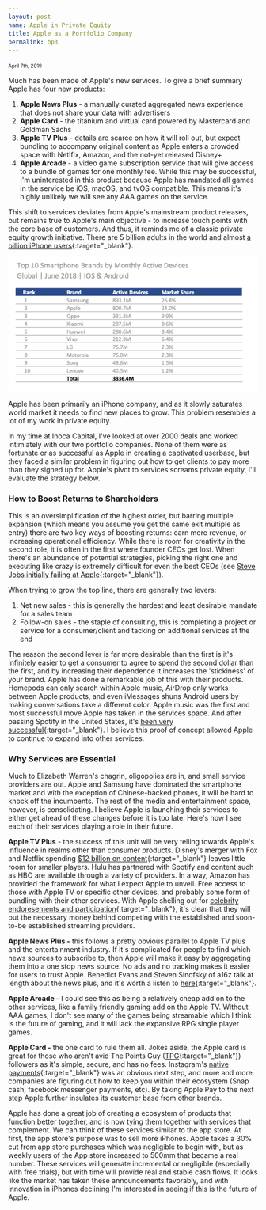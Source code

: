 ```yaml
---
layout: post
name: Apple in Private Equity
title: Apple as a Portfolio Company
permalink: bp3
---
```


<span style="font-size: 10px">April 7th, 2019</span>

Much has been made of Apple's new services. To give a brief summary Apple has four new products:

1.  **Apple News Plus** - a manually curated aggregated news experience that does not share your data with advertisers
2.  **Apple Card** - the titanium and virtual card powered by Mastercard and Goldman Sachs
3.  **Apple TV Plus** - details are scarce on how it will roll out, but expect bundling to accompany original content as Apple enters a crowded space with Netlfix, Amazon, and the not-yet released Disney+
4.  **Apple Arcade** - a video game subscription service that will give access to a bundle of games for one monthly fee. While this may be successful, I'm uninterested in this product because Apple has mandated all games in the service be iOS, macOS, and tvOS compatible. This means it's highly unlikely we will see any AAA games on the service.

This shift to services deviates from Apple's mainstream product releases, but remains true to Apple's main objective - to increase touch points with the core base of customers. And thus, it reminds me of a classic private equity growth initiative. There are 5 billion adults in the world and almost [a billion iPhone users](https://www.macrumors.com/2018/02/01/apple-now-has-1-3-billion-active-devices-worldwide/){:target="_blank"}.

![](/smrtphone.png)

Apple has been primarily an iPhone company, and as it slowly saturates world market it needs to find new places to grow. This problem resembles a lot of my work in private equity.

In my time at Inoca Capital, I've looked at over 2000 deals and worked intimiately with our two portfolio companies. None of them were as fortunate or as successful as Apple in creating a captivated userbase, but they faced a similar problem in figuring out how to get clients to pay more than they signed up for. Apple's pivot to services screams private equity, I'll evaluate the strategy below.

### How to Boost Returns to Shareholders

This is an oversimplification of the highest order, but barring multiple expansion (which means you assume you get the same exit multiple as entry) there are two key ways of boosting returns: earn more revenue, or increasing operational efficiency. While there is room for creativity in the second role, it is often in the first where founder CEOs get lost. When there's an abundance of potential strategies, picking the right one and executing like crazy is extremely difficult for even the best CEOs (see [Steve Jobs initially failing at Apple](https://www.thebalancesmb.com/steve-jobs-and-how-embracing-failure-saved-apple-1200640){:target="_blank"}).

When trying to grow the top line, there are generally two levers:

1.  Net new sales - this is generally the hardest and least desirable mandate for a sales team
2.  Follow-on sales - the staple of consulting, this is completing a project or service for a consumer/client and tacking on additional services at the end

The reason the second lever is far more desirable than the first is it's infinitely easier to get a consumer to agree to spend the second dollar than the first, and by increasing their dependence it increases the 'stickiness' of your brand. Apple has done a remarkable job of this with their products. Homepods can only search within Apple music, AirDrop only works between Apple products, and even iMessages shuns Android users by making conversations take a different color. Apple music was the first and most successful move Apple has taken in the services space. And after passing Spotify in the United States, it's [been very successful](https://www.wsj.com/articles/apple-music-overtakes-spotify-in-u-s-subscribers-11554475924){:target="_blank"}. I believe this proof of concept allowed Apple to continue to expand into other services.

### Why Services are Essential

Much to Elizabeth Warren's chagrin, oligopolies are in, and small service providers are out. Apple and Samsung have dominated the smartphone market and with the exception of Chinese-backed phones, it will be hard to knock off the incumbents. The rest of the media and entertainment space, however, is consolidating. I believe Apple is launching their services to either get ahead of these changes before it is too late. Here's how I see each of their services playing a role in their future.

**Apple TV Plus** - the success of this unit will be very telling towards Apple's influence in realms other than consumer products. Disney's merger with Fox and Netflix spending [$12 billion on content](https://variety.com/2019/digital/news/netflix-content-spending-2019-15-billion-1203112090/){:target="_blank"} leaves little room for smaller players. Hulu has partnered with Spotify and content such as HBO are available through a variety of providers. In a way, Amazon has provided the framework for what I expect Apple to unveil. Free access to those with Apple TV or specific other devices, and probably some form of bundling with their other services. With Apple shelling out for [celebrity endoresements and participation](https://www.themarysue.com/celebrities-want-more-money-thanks-apple-tv-plus/){:target="_blank"}, it's clear that they will put the necessary money behind competing with the established and soon-to-be established streaming providers.

**Apple News Plus -** this follows a pretty obvious parallel to Apple TV plus and the entertainment industry. If it's complicated for people to find which news sources to subscribe to, then Apple will make it easy by aggregating them into a one stop news source. No ads and no tracking makes it easier for users to trust Apple. Benedict Evans and Steven Sinofsky of a16z talk at length about the news plus, and it's worth a listen to [here](https://a16z.com/2019/03/30/apple-event-2019-big-company-strategy/){:target="_blank"}.

**Apple Arcade -** I could see this as being a relatively cheap add on to the other services, like a family friendly gaming add on the Apple TV. Without AAA games, I don't see many of the games being streamable which I think is the future of gaming, and it will lack the expansive RPG single player games.

**Apple Card -** the one card to rule them all. Jokes aside, the Apple card is great for those who aren't avid The Points Guy ([TPG](https://thepointsguy.com/){:target="_blank"}) followers as it's simple, secure, and has no fees. Instagram's [native payments](https://techcrunch.com/2018/05/03/instagram-payments/){:target="_blank"} was an obvious next step, and more and more companies are figuring out how to keep you within their ecosystem (Snap cash, facebook messenger payments, etc). By taking Apple Pay to the next step Apple further insulates its customer base from other brands.

Apple has done a great job of creating a ecosystem of products that function better together, and is now tying them together with services that complement. We can think of these services similar to the app store. At first, the app store's purpose was to sell more iPhones. Apple takes a 30% cut from app store purchases which was negligible to begin with, but as weekly users of the App store increased to 500mm that became a real number. These services will generate incremental or negligible (especially with free trials), but with time will provide real and stable cash flows. It looks like the market has taken these announcements favorably, and with innovation in iPhones declining I'm interested in seeing if this is the future of Apple.